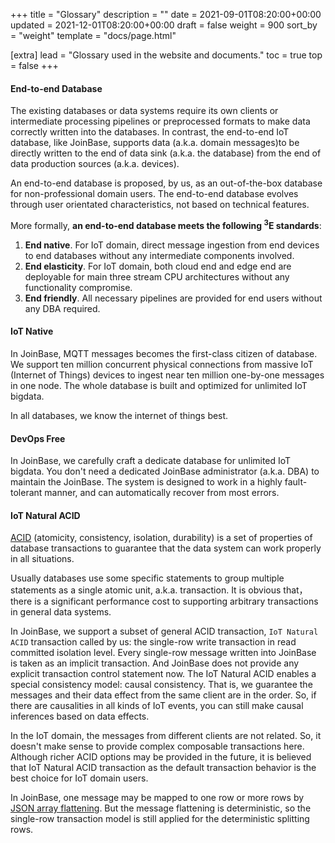 +++
title = "Glossary"
description = ""
date = 2021-09-01T08:20:00+00:00
updated = 2021-12-01T08:20:00+00:00
draft = false
weight = 900
sort_by = "weight"
template = "docs/page.html"

[extra]
lead = "Glossary used in the website and documents."
toc = true
top = false
+++

#### End-to-end Database

The existing databases or data systems require its own clients or intermediate processing pipelines or preprocessed formats to make data correctly written into the databases. In contrast, the end-to-end IoT database, like JoinBase, supports data (a.k.a. domain messages)to be directly written to the end of data sink (a.k.a. the database) from the end of data production sources (a.k.a. devices).

An end-to-end database is proposed, by us, as an out-of-the-box database for non-professional domain users. The end-to-end database evolves through user orientated characteristics, not based on technical features.

More formally, **an end-to-end database meets the following <sup>3</sup>E standards**:

1. **End native**. For IoT domain, direct message ingestion from end devices to end databases without any intermediate components involved.
2. **End elasticity**. For IoT domain, both cloud end and edge end are deployable for main three stream CPU architectures without any functionality compromise.
3. **End friendly**. All necessary pipelines are provided for end users without any DBA required.

#### IoT Native

In JoinBase, MQTT messages becomes the first-class citizen of database. We support ten million concurrent physical connections from massive IoT (Internet of Things) devices to ingest near ten million one-by-one messages in one node. The whole database is built and optimized for unlimited IoT bigdata. 

In all databases, we know the internet of things best.

#### DevOps Free

In JoinBase, we carefully craft a dedicate database for unlimited IoT bigdata. You don't need a dedicated JoinBase administrator (a.k.a. DBA) to maintain the JoinBase. The system is designed to work in a highly fault-tolerant manner, and can automatically recover from most errors. 

#### IoT Natural ACID

[ACID](https://en.wikipedia.org/wiki/ACID) (atomicity, consistency, isolation, durability) is a set of properties of database transactions to guarantee that the data system can work properly in all situations. 

Usually databases use some specific statements to group multiple statements as a single atomic unit, a.k.a. transaction. It is obvious that， there is a significant performance cost to supporting arbitrary transactions in general data systems. 

In JoinBase, we support a subset of general ACID transaction, `IoT Natural ACID` transaction called by us: the single-row write transaction in read committed isolation level. Every single-row message written into JoinBase is taken as an implicit transaction. And JoinBase does not provide any explicit transaction control statement now. The IoT Natural ACID enables a special consistency model: causal consistency. That is, we guarantee the messages and their data effect from the same client are in the order. So, if there are causalities in all kinds of IoT events, you can still make causal inferences based on data effects.

In the IoT domain, the messages from different clients are not related. So, it doesn't make sense to provide complex composable transactions here. Although richer ACID options may be provided in the future, it is believed that IoT Natural ACID transaction as the default transaction behavior is the best choice for IoT domain users.

In JoinBase, one message may be mapped to one row or more rows by [JSON array flattening](/docs/references/mapping/#custom-mapping). But the message flattening is deterministic, so the single-row transaction model is still applied for the deterministic splitting rows.



